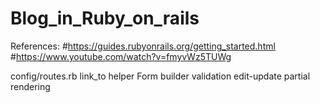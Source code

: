 # Blog_in_Ruby_on_rails
References:
#https://guides.rubyonrails.org/getting_started.html
#https://www.youtube.com/watch?v=fmyvWz5TUWg

config/routes.rb
link_to helper
Form builder
validation
edit-update 
partial rendering